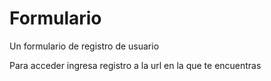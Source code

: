 # Formulario
Un formulario de registro de usuario

Para acceder ingresa  registro a la url en la que te encuentras
